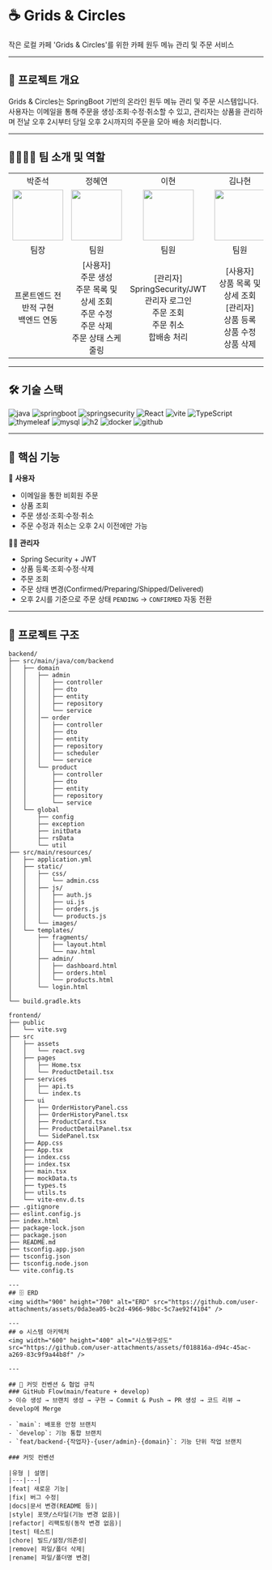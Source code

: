 # ☕️ Grids & Circles 

작은 로컬 카페 'Grids & Circles'를 위한 카페 원두 메뉴 관리 및 주문 서비스

---

## 📓 프로젝트 개요 

Grids & Circles는 SpringBoot 기반의 온라인 원두 메뉴 관리 및 주문 시스템입니다. 
사용자는 이메일을 통해 주문을 생성·조회·수정·취소할 수 있고, 관리자는 상품을 관리하며 전날 오후 2시부터 당일 오후 2시까지의 주문을 모아 배송 처리합니다.

---

## 🧑‍🧑‍🧒‍🧒 팀 소개 및 역할
<table>
  <tbody>
    <tr>
      <td align="center">박준석</td><td align="center">정혜연</td><td align="center">이현</td><td align="center">김나현</td><td align="center">조영주</td>
    </tr>
    <tr>
      <td align="center"><a href="https://github.com/junseokPP"><img src="https://avatars.githubusercontent.com/u/167407603?v=4" width="100px;" alt=""/><br /></a></td>
      <td align="center"><a href="https://github.com/hznnoy"><img src="https://avatars.githubusercontent.com/u/152006906?v=4" width="100px;" alt=""/><br /></td>
      <td align="center"><a href="https://github.com/lh922"><img src="https://avatars.githubusercontent.com/u/136810467?v=4" width="100px;" alt=""/><br /></td>
      <td align="center"><a href="https://github.com/BE9-KNH"><img src="https://avatars.githubusercontent.com/u/223629862?v=4" width="100px;" alt=""/></td>
      <td align="center"><a href="https://github.com/ascal34"><img src="https://avatars.githubusercontent.com/u/224690621?v=4" width="100px;" alt=""/><br /></td>
    </tr>
    <tr>
      <td align="center">팀장</td><td align="center">팀원</td><td align="center">팀원</td><td align="center">팀원</td><td align="center">팀원</td>
    </tr>
    <tr>
      <td align="center">프론트엔드 전반적 구현 <br> 백엔드 연동</td>
      <td align="center"> [사용자] <br>주문 생성<br>주문 목록 및 상세 조회<br>주문 수정<br>주문 삭제 <br> 주문 상태 스케줄링 </td>
      <td align="center">[관리자] <br> SpringSecurity/JWT <br>
관리자 로그인 <br> 주문 조회 <br> 주문 취소 <br> 합배송 처리 </td>
      <td align="center">
          [사용자]<br> 상품 목록 및 상세 조회
          <br>
          [관리자]<br>상품 등록 <br> 상품 수정 <br> 상품 삭제 
      </td>
      <td align="center">[관리자]<br>상품 등록 <br> 상품 수정 <br> 상품 삭제 </td>
    </tr>
  </tbody>
</table>


--- 

## 🛠️ 기술 스택
![java](https://img.shields.io/badge/Java-ED8B00?style=for-the-badge&logo=openjdk&logoColor=white)
![springboot](https://img.shields.io/badge/SpringBoot-6DB33F?style=for-the-badge&logo=SpringBoot&logoColor=white)
![springsecurity](https://img.shields.io/badge/Spring_Security-6DB33F?style=for-the-badge&logo=Spring-Security&logoColor=white)
![React](https://img.shields.io/badge/React-20232A?style=for-the-badge&logo=react&logoColor=61DAFB)
![vite](https://img.shields.io/badge/Vite-646CFF?style=for-the-badge&logo=vite&logoColor=61DAFB)
![TypeScript](https://img.shields.io/badge/TypeScript-3178C6?style=for-the-badge&logo=typescript&logoColor=white)
![thymeleaf](https://img.shields.io/badge/thymeleaf-005F0F?style=for-the-badge&logo=thymeleaf&logoColor=white)
![mysql](https://img.shields.io/badge/MySQL-00000F?style=for-the-badge&logo=mysql&logoColor=white)
![h2](https://img.shields.io/badge/h2database-09476B?style=for-the-badge&logo=h2database&logoColor=white)
![docker](https://img.shields.io/badge/docker-%230db7ed.svg?style=for-the-badge&logo=docker&logoColor=white)
![github](https://img.shields.io/badge/GitHub-100000?style=for-the-badge&logo=github&logoColor=white)

---

## 📌 핵심 기능
👤 **사용자**
- 이메일을 통한 비회원 주문
- 상품 조회
- 주문 생성·조회·수정·취소
- 주문 수정과 취소는 오후 2시 이전에만 가능

👨‍💻 **관리자**

- Spring Security + JWT
- 상품 등록·조회·수정·삭제
- 주문 조회
- 주문 상태 변경(Confirmed/Preparing/Shipped/Delivered)
- 오후 2시를 기준으로 주문 상태 `PENDING` → `CONFIRMED` 자동 전환
  
---

## 📁 프로젝트 구조 
```
backend/
├── src/main/java/com/backend
│   ├── domain
│   │   ├── admin
│   │   │   ├── controller
│   │   │   ├── dto
│   │   │   ├── entity
│   │   │   ├── repository
│   │   │   └── service
│   │   │── order
│   │   │   ├── controller
│   │   │   ├── dto
│   │   │   ├── entity
│   │   │   ├── repository
│   │   │   ├── scheduler
│   │   │   └── service
│   │   └── product
│   │       ├── controller
│   │       ├── dto
│   │       ├── entity
│   │       ├── repository
│   │       └── service
│   └── global
│       ├── config
│       ├── exception
│       ├── initData
│       ├── rsData
│       └── util
├── src/main/resources/
│   ├── application.yml
│   ├── static/
│   │   ├── css/
│   │   │   └── admin.css
│   │   ├── js/
│   │   │   ├── auth.js
│   │   │   ├── ui.js
│   │   │   ├── orders.js
│   │   │   └── products.js
│   │   └── images/
│   └── templates/
│       ├── fragments/
│       │   ├── layout.html
│       │   └── nav.html
│       ├── admin/
│       │   ├── dashboard.html
│       │   ├── orders.html
│       │   └── products.html
│       └── login.html
│
└── build.gradle.kts

frontend/
├── public
│   └── vite.svg
├── src
│   ├── assets
│   │   └── react.svg
│   ├── pages
│   │   ├── Home.tsx
│   │   └── ProductDetail.tsx
│   ├── services
│   │   ├── api.ts
│   │   └── index.ts
│   ├── ui
│   │   ├── OrderHistoryPanel.css
│   │   ├── OrderHistoryPanel.tsx
│   │   ├── ProductCard.tsx
│   │   ├── ProductDetailPanel.tsx
│   │   └── SidePanel.tsx
│   ├── App.css
│   ├── App.tsx
│   ├── index.css
│   ├── index.tsx
│   ├── main.tsx
│   ├── mockData.ts
│   ├── types.ts
│   ├── utils.ts
│   └── vite-env.d.ts
├── .gitignore
├── eslint.config.js
├── index.html
├── package-lock.json
├── package.json
├── README.md
├── tsconfig.app.json
├── tsconfig.json
├── tsconfig.node.json
└── vite.config.ts

---
## 🗄️ ERD
<img width="900" height="700" alt="ERD" src="https://github.com/user-attachments/assets/0da3ea05-bc2d-4966-98bc-5c7ae92f4104" />

---
## ⚙️ 시스템 아키텍처 
<img width="600" height="400" alt="시스템구성도" src="https://github.com/user-attachments/assets/f018816a-d94c-45ac-a269-83c9f9a44b8f" />

---

## 📃 커밋 컨벤션 & 협업 규칙
### GitHub Flow(main/feature + develop)
> 이슈 생성 → 브랜치 생성 → 구현 → Commit & Push → PR 생성 → 코드 리뷰 → develop에 Merge

- `main`: 배포용 안정 브랜치
- `develop`: 기능 통합 브랜치
- `feat/backend-{작업자}-{user/admin}-{domain}`: 기능 단위 작업 브랜치

### 커밋 컨벤션

|유형 | 설명|
|---|---|
|feat| 새로운 기능|
|fix| 버그 수정|
|docs|문서 변경(README 등)|
|style| 포맷/스타일(기능 변경 없음)|
|refactor| 리팩토링(동작 변경 없음)|
|test| 테스트|
|chore| 빌드/설정/의존성|
|remove| 파일/폴더 삭제|
|rename| 파일/폴더명 변경|



